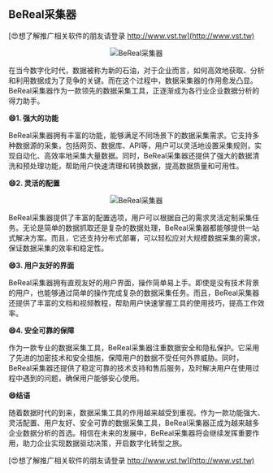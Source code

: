 ## **BeReal采集器**

[😍想了解推广相关软件的朋友请登录 http://www.vst.tw](http://www.vst.tw)

 <center><img src="https://vst.tw/MP4/tuiguang/png/0.png" alt="BeReal采集器"></center>

在当今数字化时代，数据被称为新的石油，对于企业而言，如何高效地获取、分析和利用数据成为了竞争的关键。而在这个过程中，数据采集器的作用愈发凸显。BeReal采集器作为一款领先的数据采集工具，正逐渐成为各行业企业数据分析的得力助手。

**😄1. 强大的功能**

BeReal采集器拥有丰富的功能，能够满足不同场景下的数据采集需求。它支持多种数据源的采集，包括网页、数据库、API等，用户可以灵活地设置采集规则，实现自动化、高效率地采集大量数据。同时，BeReal采集器还提供了强大的数据清洗和预处理功能，帮助用户快速清理和转换数据，提高数据质量和可用性。

**😄2. 灵活的配置**

 <center><img src="https://vst.tw/MP4/tuiguang/png/6.png" alt="BeReal采集器"></center>

BeReal采集器提供了丰富的配置选项，用户可以根据自己的需求灵活定制采集任务。无论是简单的数据抓取还是复杂的数据处理，BeReal采集器都能够提供一站式解决方案。而且，它还支持分布式部署，可以轻松应对大规模数据采集的需求，保证数据采集的效率和稳定性。

**😄3. 用户友好的界面**

BeReal采集器拥有直观友好的用户界面，操作简单易上手。即使是没有技术背景的用户，也能够通过简单的操作完成复杂的数据采集任务。而且，BeReal采集器还提供了丰富的文档和视频教程，帮助用户快速掌握工具的使用技巧，提高工作效率。

**😄4. 安全可靠的保障**

作为一款专业的数据采集工具，BeReal采集器注重数据安全和隐私保护。它采用了先进的加密技术和安全措施，保障用户的数据不受任何外界威胁。同时，BeReal采集器还提供了稳定可靠的技术支持和售后服务，及时解决用户在使用过程中遇到的问题，确保用户能够安心使用。

**😄结语**

随着数据时代的到来，数据采集工具的作用越来越受到重视。作为一款功能强大、灵活配置、用户友好、安全可靠的数据采集工具，BeReal采集器正成为越来越多企业数据分析的首选。相信在未来的发展中，BeReal采集器将会继续发挥重要作用，助力企业实现数据驱动决策，开启数字化转型之旅。

[😍想了解推广相关软件的朋友请登录 http://www.vst.tw](http://www.vst.tw)



